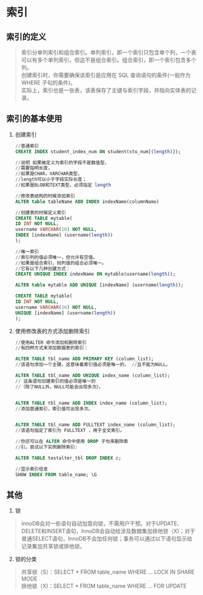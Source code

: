 # 索引
## 索引的定义
>索引分单列索引和组合索引。单列索引，即一个索引只包含单个列，一个表可以有多个单列索引，但这不是组合索引。组合索引，即一个索引包含多个列。  
创建索引时，你需要确保该索引是应用在	SQL 查询语句的条件(一般作为 WHERE 子句的条件)。  
实际上，索引也是一张表，该表保存了主键与索引字段，并指向实体表的记录。
## 索引的基本使用
1. 创建索引
    ```sql
    //普通索引
    CREATE INDEX student_index_num ON student(stu_num[(length)]);

    //说明 如果被定义为索引的字段不是数值型，
    //需要指明长度，
    //如果是CHAR，VARCHAR类型，
    //length可以小于字段实际长度；
    //如果是BLOB和TEXT类型，必须指定 length

    //修改表结构的时候添加索引
    ALTER table tableName ADD INDEX indexName(columnName)

    //创建表的时候定义索引
    CREATE TABLE mytable(  
    ID INT NOT NULL,   
    username VARCHAR(16) NOT NULL,  
    INDEX [indexName] (username(length))  
    );  

    //唯一索引
    //索引列的值必须唯一，但允许有空值。
    //如果是组合索引，则列值的组合必须唯一。
    //它有以下几种创建方式：
    CREATE UNIQUE INDEX indexName ON mytable(username(length));

    ALTER table mytable ADD UNIQUE [indexName] (username(length));

    CREATE TABLE mytable(  
    ID INT NOT NULL,   
    username VARCHAR(16) NOT NULL,  
    UNIQUE [indexName] (username(length))  
    );  
    ```
2. 使用修改表的方式添加删除索引
    ```sql
    //使用ALTER 命令添加和删除索引
    //有四种方式来添加数据表的索引：

    ALTER TABLE tbl_name ADD PRIMARY KEY (column_list); 
    //该语句添加一个主键，这意味着索引值必须是唯一的， //且不能为NULL。

    ALTER TABLE tbl_name ADD UNIQUE index_name (column_list);
    // 这条语句创建索引的值必须是唯一的
    //（除了NULL外，NULL可能会出现多次）。


    ALTER TABLE tbl_name ADD INDEX index_name (column_list);
    //添加普通索引，索引值可出现多次。


    ALTER TABLE tbl_name ADD FULLTEXT index_name (column_list);
    //该语句指定了索引为 FULLTEXT ，用于全文索引。

    //你还可以在 ALTER 命令中使用 DROP 子句来删除索
    //引。尝试以下实例删除索引:

    ALTER TABLE testalter_tbl DROP INDEX c;

    //显示索引信息
    SHOW INDEX FROM table_name; \G
    ```
## 其他
1. 锁
>InnoDB会对一些语句自动加意向锁，不需用户干预。对于UPDATE、DELETE和INSERT语句，InnoDB会自动给涉及数据集加排他锁（X)；对于普通SELECT语句，InnoDB不会加任何锁；事务可以通过以下语句显示给记录集加共享锁或排他锁。

2. 锁的分类
>共享锁（S）：SELECT * FROM table_name WHERE ... LOCK IN SHARE MODE  
排他锁（X)：SELECT * FROM table_name WHERE ... FOR UPDATE